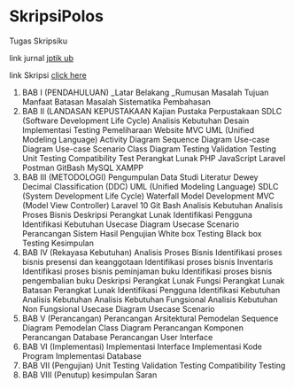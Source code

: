 # SkripsiPolos
 Tugas Skripsiku

link jurnal [jptik ub](https://j-ptiik.ub.ac.id/index.php/j-ptiik/article/view/14323/6386)

link Skripsi [click here](https://drive.google.com/file/d/13EfbSKZct0IiAfeteMiFrAgcVIecrZyk/view?usp=sharing)

1. BAB I (PENDAHULUAN)
   _Latar Belakang
   _Rumusan Masalah
   Tujuan
   Manfaat
   Batasan Masalah
   Sistematika Pembahasan
2. BAB II (LANDASAN KEPUSTAKAAN
   Kajian Pustaka
   Perpustakaan
   SDLC (Software Development Life Cycle)
       Analisis Kebutuhan
       Desain
       Implementasi
       Testing
       Pemeliharaan
   Website
   MVC
   UML (Unified Modeling Language)
       Activity Diagram
       Sequence Diagram
       Use-case Diagram
       Use-case Scenario
       Class Diagram
   Testing
       Validation Testing
       Unit Testing
       Compatibility Test
   Perangkat Lunak
       PHP
       JavaScript
       Laravel
       Postman
       GitBash
       MySQL
       XAMPP
3. BAB III (METODOLOGI)
   Pengumpulan Data
   Studi Literatur
       Dewey Decimal Classification (DDC)
       UML (Unified Modeling Language)
       SDLC (System Development Life Cycle)
       Waterfall Model Development
       MVC (Model View Controller)
       Laravel 10
       Git Bash
   Analisis Kebutuhan
       Analisis Proses Bisnis
       Deskripsi Perangkat Lunak
       Identifikasi Pengguna
       Identifikasi Kebutuhan
       Usecase Diagram
       Usecase Scenario
   Perancangan Sistem
   Hasil Pengujian
       White box Testing
       Black box Testing
   Kesimpulan
4. BAB IV (Rekayasa Kebutuhan)
   Analisis Proses Bisnis
       Identifikasi proses bisnis presensi dan keanggotaan
       Identifikasi proses bisnis Inventaris
       Identifikasi proses bisnis peminjaman buku
       Identifikasi proses bisnis pengembalian buku
   Deskripsi Perangkat Lunak
       Fungsi Perangkat Lunak
       Batasan Perangkat Lunak
   Identifikasi Pengguna
   Identifikasi Kebutuhan
   Analisis Kebutuhan
       Analisis Kebutuhan Fungsional
       Analisis Kebutuhan Non Fungsional
   Usecase Diagram
   Usecase Scenario
5. BAB V (Perancangan)
   Perancangan Arsitektural
       Pemodelan Sequence Diagram
       Pemodelan Class Diagram
   Perancangan Komponen
   Perancangan Database
   Perancangan User Interface
6. BAB VI (Implementasi)
   Implementasi Interface
   Implementasi Kode Program
   Implementasi Database
7. BAB VII (Pengujian)
   Unit Testing
   Validation Testing
   Compatibility Testing
8. BAB VIII (Penutup)
   kesimpulan
   Saran
